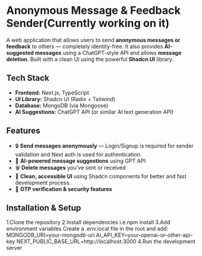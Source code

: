 # Anonymous Message & Feedback Sender(Currently working on it)

A web application that allows users to send **anonymous messages or feedback** to others — completely identity-free. It also provides **AI-suggested messages** using a ChatGPT-style API and allows **message deletion**. Built with a clean UI using the powerful **Shadcn UI** library.

## Tech Stack

- **Frontend:** Next.js, TypeScript  
- **UI Library:** Shadcn UI (Radix + Tailwind)  
- **Database:** MongoDB (via Mongoose)  
- **AI Suggestions:** ChatGPT API (or similar AI text generation API)  

## Features

- 🔒 **Send messages anonymously** — Login/Signup is required for sender validation and Next auth is used for authentication.
- 🤖 **AI-powered message suggestions** using GPT API  
- 🗑️ **Delete messages** you’ve sent or received 
- 🎨 **Clean, accessible UI** using Shadcn components for better and fast development process.
- 📨 **OTP verification & security features** 

##  Installation & Setup

1.Clone the repository
2.Install dependencies i.e.npm install
3.Add environment variables
  Create a .env.local file in the root and add:
  MONGODB_URI=your-mongodb-uri
  AI_API_KEY=your-openai-or-other-api-key
  NEXT_PUBLIC_BASE_URL=http://localhost:3000
4.Run the development server



